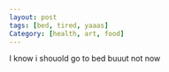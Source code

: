 ```yaml
---
layout: post
tags: [bed, tired, yaaas]
Category: [health, art, food]
---
```


I know i shouold go to bed buuut not now
